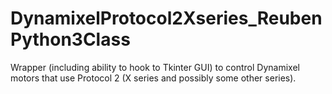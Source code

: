 # DynamixelProtocol2Xseries_ReubenPython3Class
Wrapper (including ability to hook to Tkinter GUI) to control Dynamixel motors that use Protocol 2 (X series and possibly some other series).
